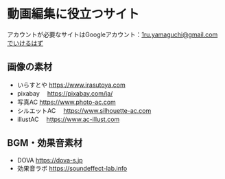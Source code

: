 # 動画編集に役立つサイト
アカウントが必要なサイトはGoogleアカウント：1ru.yamaguchi@gmail.comでいけるはず


## 画像の素材
- いらすとや
	https://www.irasutoya.com
- pixabay
　https://pixabay.com/ja/
- 写真AC
	https://www.photo-ac.com
- シルエットAC
　https://www.silhouette-ac.com
- illustAC
　https://www.ac-illust.com


## BGM・効果音素材
- DOVA
	https://dova-s.jp
- 効果音ラボ
	https://soundeffect-lab.info